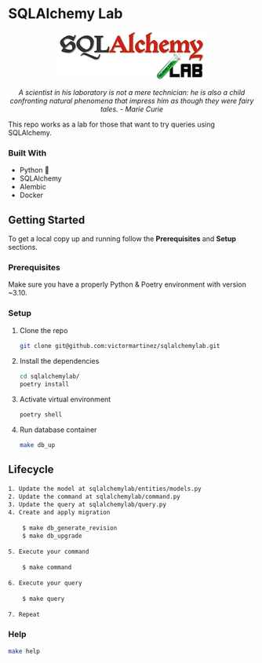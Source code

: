 # SQLAlchemy Lab

<div align="center">

![sqlalchemylab](./assets/logo.png)

_A scientist in his laboratory is not a mere technician: he is also a child confronting natural phenomena that impress him as though they were fairy tales. - Marie Curie_

</div>

This repo works as a lab for those that want to try queries using SQLAlchemy.

### Built With

- Python 🐍
- SQLAlchemy
- Alembic
- Docker

## Getting Started

To get a local copy up and running follow the **Prerequisites** and **Setup** sections.

### Prerequisites

Make sure you have a properly Python & Poetry environment with version ~3.10.

### Setup

1. Clone the repo

   ```sh
   git clone git@github.com:victormartinez/sqlalchemylab.git
   ```

2. Install the dependencies

   ```sh
   cd sqlalchemylab/
   poetry install
   ```

3. Activate virtual environment

   ```sh
   poetry shell
   ```

4. Run database container
   ```sh
   make db_up
   ```

## Lifecycle

```
1. Update the model at sqlalchemylab/entities/models.py
2. Update the command at sqlalchemylab/command.py
3. Update the query at sqlalchemylab/query.py
4. Create and apply migration

    $ make db_generate_revision
    $ make db_upgrade

5. Execute your command

    $ make command

6. Execute your query

    $ make query

7. Repeat
```

### Help

```sh
make help
```
